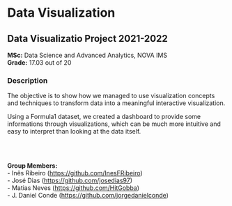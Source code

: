 # Data Visualization
## Data Visualizatio Project 2021-2022   
   
**MSc:** Data Science and Advanced Analytics, NOVA IMS   
**Grade:** 17.03 out of 20  
   
### Description 
The objective is to show how we managed to use visualization concepts and techniques to transform data into a meaningful interactive visualization.

Using a Formula1 dataset, we created a dashboard to provide some informations through visualizations, which can be much more intuitive and easy to interpret than looking at the data itself.

<br>
<br>   
   
**Group Members:**   
\- Inês Ribeiro (https://github.com/InesFRibeiro)   
\- José Dias (https://github.com/josedias97)   
\- Matias Neves (https://github.com/HitGobba)   
\- J. Daniel Conde (https://github.com/jorgedanielconde)   
